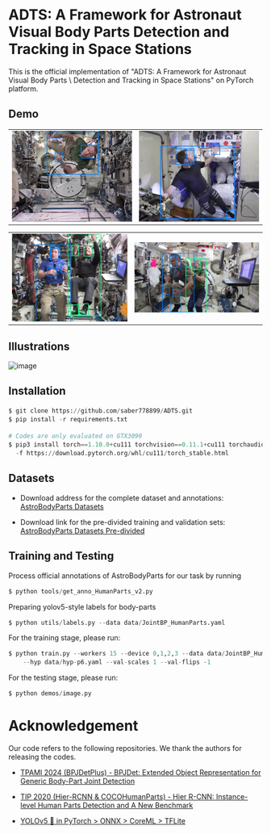 # ADTS: A Framework for Astronaut Visual Body Parts Detection and Tracking in Space Stations

This is the official implementation of "ADTS: A Framework for Astronaut Visual Body Parts \\ Detection and Tracking in Space Stations" on PyTorch platform.

## Demo

<table> 
  <tr> 
    <td>
      <img src="https://github.com/saber778899/Ori-YOLO/blob/main/demos/demo2.jpg">
    </td> 
    <td>
      <img src="https://github.com/saber778899/Ori-YOLO/blob/main/demos/demo1.jpg">
    </td> 
  </tr> 
</table>

<table> 
  <tr> 
    <td>
      <img src="https://github.com/saber778899/Ori-YOLO/blob/main/demos/demo3.jpg">
    </td> 
    <td>
      <img src="https://github.com/saber778899/Ori-YOLO/blob/main/demos/demo4.jpg">
    </td> 
  </tr> 
</table>


## Illustrations

![image](https://github.com/saber778899/ADTS-FRAMEWORK/blob/main/illustration3.png)

## Installation

```python
$ git clone https://github.com/saber778899/ADTS.git
$ pip install -r requirements.txt

# Codes are only evaluated on GTX3090
$ pip3 install torch==1.10.0+cu111 torchvision==0.11.1+cu111 torchaudio==0.10.0+cu111 \
  -f https://download.pytorch.org/whl/cu111/torch_stable.html
```

## Datasets

* Download address for the complete dataset and annotations: [AstroBodyParts Datasets](https://drive.google.com/drive/folders/1wUf7o7ngUXhXjTdUNYcZ4VGuQaP8kzNb?usp=drive_link)

* Download link for the pre-divided training and validation sets: [AstroBodyParts Datasets Pre-divided](https://drive.google.com/drive/folders/1BCIJo1lzVhbxC4TYu6hrPRxHcPhKLde4?usp=drive_link)
  
## Training and Testing

Process official annotations of AstroBodyParts for our task by running 

```python
$ python tools/get_anno_HumanParts_v2.py
```

Preparing yolov5-style labels for body-parts

```python
$ python utils/labels.py --data data/JointBP_HumanParts.yaml
```

For the training stage, please run:

```python
$ python train.py --workers 15 --device 0,1,2,3 --data data/JointBP_HumanParts.yaml \
    --hyp data/hyp-p6.yaml --val-scales 1 --val-flips -1 
```

For the testing stage, please run:

```python
$ python demos/image.py
```


# Acknowledgement

Our code refers to the following repositories. We thank the authors for releasing the codes.

* [TPAMI 2024 (BPJDetPlus) - BPJDet: Extended Object Representation for Generic Body-Part Joint Detection](https://github.com/hnuzhy/BPJDet/tree/BPJDetPlus?tab=readme-ov-file)

* [TIP 2020 (Hier-RCNN & COCOHumanParts) - Hier R-CNN: Instance-level Human Parts Detection and A New Benchmark](https://github.com/soeaver/Hier-R-CNN)

* [YOLOv5 🚀 in PyTorch > ONNX > CoreML > TFLite](https://github.com/ultralytics/yolov5)
